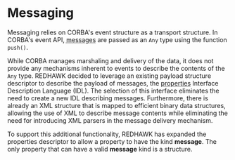 # Messaging

Messaging relies on CORBA's event structure as a transport structure. In CORBA's event API, <abbr title="See Glossary.">messages</abbr>  are passed as an `Any` type using the function `push()`.

While CORBA manages marshaling and delivery of the data, it does not provide any mechanisms inherent to events to describe the contents of the `Any` type. REDHAWK decided to leverage an existing payload structure descriptor to describe the payload of messages, the <abbr title="See Glossary.">properties</abbr> Interface Description Language (IDL). The selection of this interface eliminates the need to create a new IDL describing messages. Furthermore, there is already an XML structure that is mapped to efficient binary data structures, allowing the use of XML to describe message contents while eliminating the need for introducing XML parsers in the message delivery mechanism.

To support this additional functionality, REDHAWK has expanded the properties descriptor to allow a property to have the kind **message**. The only property that can have a valid **message** kind is a structure.

